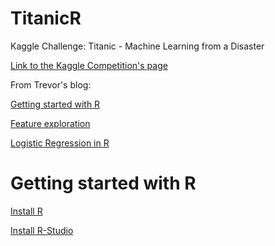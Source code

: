 TitanicR
========

Kaggle Challenge: Titanic - Machine Learning from a Disaster 

[Link to the Kaggle Competition's page](http://www.kaggle.com/c/titanic-gettingStarted)

From Trevor's blog:

[Getting started with R](http://trevorstephens.com/post/72916401642/titanic-getting-started-with-r)

[Feature exploration](http://trevorstephens.com/post/72920580937/titanic-getting-started-with-r-part-2-the)

[Logistic Regression in R](http://data.princeton.edu/R/glms.html)

Getting started with R
========
[Install R](http://cran.at.r-project.org/)

[Install R-Studio](http://www.rstudio.com/products/rstudio/download/)